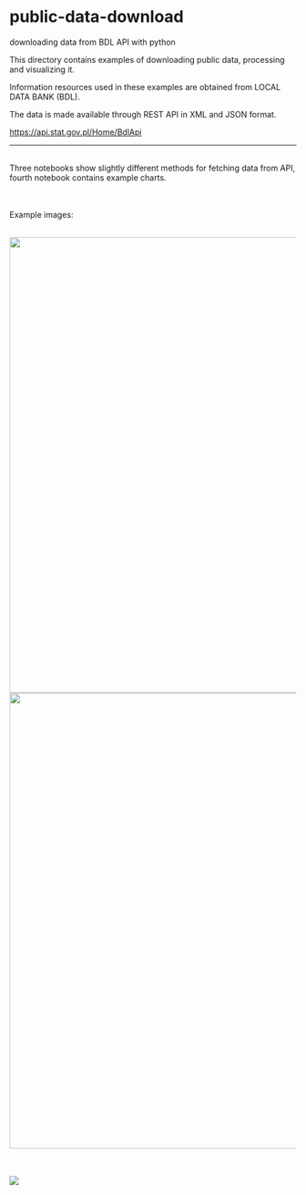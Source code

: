

# public-data-download
downloading data from BDL API with python


This directory contains examples of downloading public data, processing and visualizing it. 

Information resources used in these examples are obtained from LOCAL DATA BANK (BDL).

The data is made available through REST API in XML and JSON format.

https://api.stat.gov.pl/Home/BdlApi


---

<br>
Three notebooks show slightly different methods for fetching data from API, fourth notebook contains example charts.

<br><br>
Example images:<br><br>

<p float="left">
  <img src="https://user-images.githubusercontent.com/79875767/125617725-f533a9fa-dec4-4561-a9ba-f2f88dbc9411.png" width=800/>
  <img src="https://user-images.githubusercontent.com/79875767/125616339-e9924daf-479b-4646-8426-6bc96dd0f286.png" width=800/>
</p>
<br><br>
<img src="https://user-images.githubusercontent.com/79875767/125622705-e683ed05-5069-41aa-b875-7ed2734b5ec2.png" />
